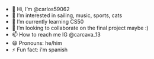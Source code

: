 - 👋 Hi, I’m @carlos59062
- 👀 I’m interested in sailing, music, sports, cats
- 🌱 I’m currently learning CS50
- 💞️ I’m looking to collaborate on the final project maybe :)
- 📫 How to reach me IG @carcava_13
- 😄 Pronouns: he/him
- ⚡ Fun fact: i'm spanish

<!---
carlos59062/carlos59062 is a ✨ special ✨ repository because its `README.md` (this file) appears on your GitHub profile.
You can click the Preview link to take a look at your changes.
--->

